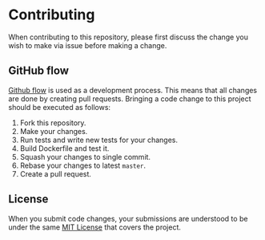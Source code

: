# Contributing

When contributing to this repository, please first discuss the change you wish to make via issue before making a change.

## GitHub flow

[Github flow](https://guides.github.com/introduction/flow/index.html) is used as a development process. This means that all changes are done by creating pull requests. Bringing a code change to this project should be executed as follows:

1. Fork this repository.
2. Make your changes.
3. Run tests and write new tests for your changes.
4. Build Dockerfile and test it.
5. Squash your changes to single commit.
6. Rebase your changes to latest `master`.
7. Create a pull request.

## License

When you submit code changes, your submissions are understood to be under the same [MIT License](LICENSE) that covers the project.